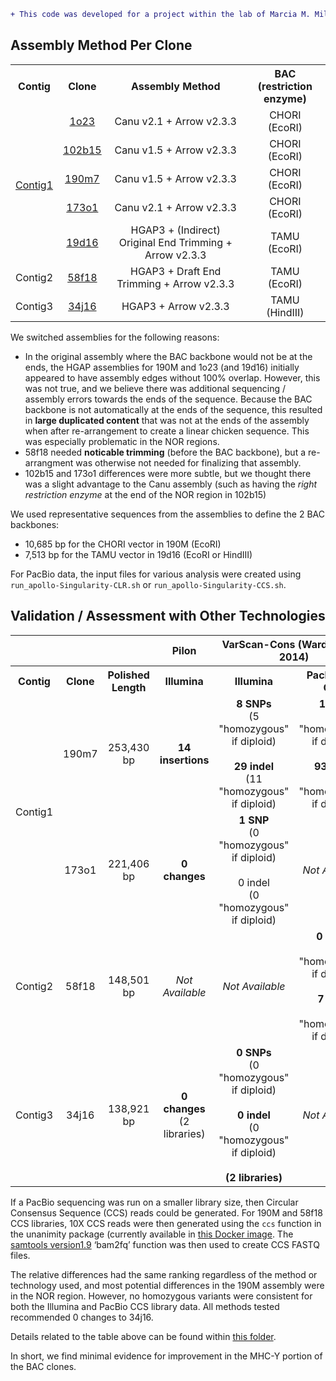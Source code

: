 ```diff
+ This code was developed for a project within the lab of Marcia M. Miller.
```

## Assembly Method Per Clone

<table>
  <tbody>
    <tr>
      <th align="center">Contig</th>
      <th align="center">Clone</th>
	  <th align="center">Assembly Method</th>
	  <th align="center">BAC</br>(restriction enzyme)</th>
    </tr>
    <tr>
	  <td align="center" rowspan="5"><a href="https://github.com/cwarden45/Miller_Red_Jungle_Fowl_MHCY/tree/main/Part1_Assembly/Contig1">Contig1</a></td>
      <td align="center"><a href="https://github.com/cwarden45/Miller_Red_Jungle_Fowl_MHCY/tree/main/Part1_Assembly/1o23">1o23</a></td>
	  <td align="center">Canu v2.1 + Arrow v2.3.3</td>
	  <td align="center">CHORI</br>(EcoRI)</td>
    </tr>
    <tr>
      <td align="center"><a href="https://github.com/cwarden45/Miller_Red_Jungle_Fowl_MHCY/tree/main/Part1_Assembly/102b15">102b15</a></td>
	  <td align="center">Canu v1.5 + Arrow v2.3.3</td>
	  <td align="center">CHORI</br>(EcoRI)</td>
    </tr>
    <tr>
      <td align="center"><a href="https://github.com/cwarden45/Miller_Red_Jungle_Fowl_MHCY/tree/main/Part1_Assembly/190m7">190m7</a></td>
	  <td align="center">Canu v1.5 + Arrow v2.3.3</td>
	  <td align="center">CHORI</br>(EcoRI)</td>
    </tr>
    <tr>
      <td align="center"><a href="https://github.com/cwarden45/Miller_Red_Jungle_Fowl_MHCY/tree/main/Part1_Assembly/173o1">173o1</a></td>
	  <td align="center">Canu v2.1 + Arrow v2.3.3</td>
	  <td align="center">CHORI</br>(EcoRI)</td>
    </tr>
    <tr>
      <td align="center"><a href="https://github.com/cwarden45/Miller_Red_Jungle_Fowl_MHCY/tree/main/Part1_Assembly/19d16">19d16</a></td>
	  <td align="center">HGAP3 + (Indirect) Original End Trimming + Arrow v2.3.3</td>
	  <td align="center">TAMU</br>(EcoRI)</td>
    </tr>
    <tr>
	  <td align="Center">Contig2</td>
      <td align="center"><a href="https://github.com/cwarden45/Miller_Red_Jungle_Fowl_MHCY/tree/main/Part1_Assembly/Contig2_58f18">58f18</a></td>
	  <td align="center">HGAP3 + Draft End Trimming + Arrow v2.3.3</td>
	  <td align="center">TAMU</br>(EcoRI)</td>
    </tr>
    <tr>
	  <td align="Center">Contig3</td>
      <td align="center"><a href="https://github.com/cwarden45/Miller_Red_Jungle_Fowl_MHCY/tree/main/Part1_Assembly/Contig3_34j16">34j16</a></td>
	  <td align="center">HGAP3 + Arrow v2.3.3</td>
	  <td align="center">TAMU</br>(HindIII)</td>
    </tr>
</tbody>
</table>

We switched assemblies for the following reasons:

 - In the original assembly where the BAC backbone would not be at the ends, the HGAP assemblies for 190M and 1o23 (and 19d16) initially appeared to have assembly edges without 100% overlap.  However, this was not true, and we believe there was additional sequencing / assembly errors towards the ends of the sequence.  Because the BAC backbone is not automatically at the ends of the sequence, this resulted in **large duplicated content** that was not at the ends of the assembly when after re-arrangement to create a linear chicken sequence.  This was especially problematic in the NOR regions.
 - 58f18 needed **noticable trimming** (before the BAC backbone), but a re-arrangment was otherwise not needed for finalizing that assembly.
 - 102b15 and 173o1 differences were more subtle, but we thought there was a slight advantage to the Canu assembly (such as having the *right restriction enzyme* at the end of the NOR region in 102b15)

We used representative sequences from the assemblies to define the 2 BAC backbones:

 - 10,685 bp for the CHORI vector in 190M (EcoRI)
 - 7,513 bp for the TAMU vector in 19d16 (EcoRI or HindIII)
 
For PacBio data, the input files for various analysis were created using `run_apollo-Singularity-CLR.sh` or `run_apollo-Singularity-CCS.sh`.

## Validation / Assessment with Other Technologies

<table>
  <tbody>
    <tr>
      <th align="center" colspan="3"></th>
      <th align="center">Pilon</th>
	  <th align="center" colspan="2">VarScan-Cons (Warden et al. 2014)</th>
	  <th align="center">One-Sample Pileup</th>
    </tr>
    <tr>
      <th align="center">Contig</th>
      <th align="center">Clone</th>
	  <th align="center">Polished Length</th>
	  <th align="center">Illumina</th>
	  <th align="center">Illumina</th>
	  <th align="center">PacBio 10x CCS</th>
	  <th align="center">Public/Sanger</th>
    </tr>
    <tr>
	  <td align="center" rowspan="2">Contig1</td>
      <td align="center">190m7</td>
	  <td align="center">253,430 bp</td>
	  <td align="center"><b>14 insertions</b></td>
	    <td align="center"><b>8 SNPs</b></br>(5 "homozygous" if diploid)</br></br><b>29 indel</b></br>(11 "homozygous" if diploid)</td>
	  <td align="center"><b>1 SNP</b></br>(0 "homozygous" if diploid)</br></br><b>93 indel</b></br>(0 "homozygous" if diploid)</td>
	  <td align="center"><i>Not Available</i></td>
    </tr>
    <tr>
      <td align="center">173o1</td>
	  <td align="center">221,406 bp</td>
	  <td align="center"><b>0 changes</b></td>
	  <td align="center"><b>1 SNP</b></br>(0 "homozygous" if diploid)</br></br>0 indel</br>(0 "homozygous" if diploid)</td>
	  <td align="center"><i>Not Available</i></td>
	  <td align="center"><b>9 variable positions</b><br>(some indels larger than 1 bp)</br></br>(<a href="https://github.com/cwarden45/Miller_Red_Jungle_Fowl_MHCY/blob/main/Part1_Assembly/173o1/173o1_Sanger-plus-J_AA173O01.pileup.xlsx">re-arranged AC275299.1</a>)</td>
    </tr>
    <tr>
	  <td align="Center">Contig2</td>
      <td align="center">58f18</td>
	  <td align="center">148,501 bp</td>
	  <td align="center"><i>Not Available</i></td>
	  <td align="center"><i>Not Available</i></td>
	  <td align="center"><b>0 SNPs</b></br>(0 "homozygous" if diploid)</br></br><b>7 indel</b></br>(2 "homozygous" if diploid)</td>
	  <td align="center"><i>Not Available</i></td>
    </tr>
    <tr>
	  <td align="Center">Contig3</td>
      <td align="center">34j16</td>
	  <td align="center">138,921 bp</td>
	<td align="center"><b>0 changes</b><br>(2 libraries)</td>
	  <td align="center"><b>0 SNPs</b><br>(0 "homozygous" if diploid)<br></br><b>0 indel</b><br>(0 "homozygous" if diploid)<br><br><b>(2 libraries)</b></td>
	  <td align="center"><i>Not Available</i></td>
	  <td align="center"><b>0 changes</b></br>(Sanger Assembly)</td>
    </tr>
</tbody>
</table>

If a PacBio sequencing was run on a smaller library size, then Circular Consensus Sequence (CCS) reads could be generated.  For 190M and 58f18 CCS libraries, 10X CCS reads were then generated using the `ccs` function in the unanimity package (currently available in [this Docker image](https://hub.docker.com/r/cwarden45/general-pacbio/).  The [samtools version1.9](https://github.com/samtools/samtools/releases/tag/1.9) ‘bam2fq’ function was then used to create CCS FASTQ files.

The relative differences had the same ranking regardless of the method or technology used, and most potential differences in the 190M assembly were in the NOR region.  However, no homozygous variants were consistent for both the Illumina and PacBio CCS library data.  All methods tested recommended 0 changes to 34j16.

Details related to the table above can be found within [this folder](https://github.com/cwarden45/Miller_Red_Jungle_Fowl_MHCY/tree/main/Part1_Assembly/Other-Assembly_Assessment).

In short, we find minimal evidence for improvement in the MHC-Y portion of the BAC clones.
